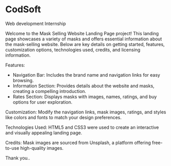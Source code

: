 # CodSoft
Web development Internship 

Welcome to the Mask Selling Website Landing Page project! This landing page showcases a variety of masks and offers essential information about the mask-selling website. Below are key details on getting started, features, customization options, technologies used, credits, and licensing information.

Features:
- Navigation Bar: Includes the brand name and navigation links for easy browsing.
- Information Section: Provides details about the website and masks, creating a compelling introduction.
- Rates Section: Displays masks with images, names, ratings, and buy options for user exploration.

Customization:
Modify the navigation links, mask images, ratings, and styles like colors and fonts to match your design preferences.

Technologies Used:
HTML5 and CSS3 were used to create an interactive and visually appealing landing page.

Credits:
Mask images are sourced from Unsplash, a platform offering free-to-use high-quality images.

Thank you..
